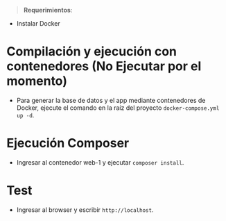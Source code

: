 > **Requerimientos**:
 - Instalar Docker
 

 # Compilación y ejecución con contenedores (No Ejecutar por el momento)
- Para generar la base de datos y el app mediante contenedores de Docker, ejecute el comando en la raíz del proyecto 
`docker-compose.yml up -d`.


# Ejecución Composer
- Ingresar al contenedor web-1 y ejecutar `composer install`.

# Test
- Ingresar al browser y escribir `http://localhost`.

